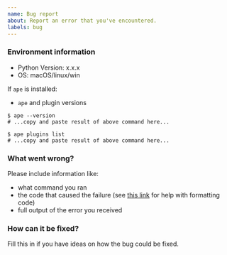 ```yaml
---
name: Bug report
about: Report an error that you've encountered.
labels: bug
---
```


### Environment information

- Python Version: x.x.x
- OS: macOS/linux/win

If `ape` is installed:

- `ape` and plugin versions

```
$ ape --version
# ...copy and paste result of above command here...

$ ape plugins list
# ...copy and paste result of above command here...
```

### What went wrong?

Please include information like:

- what command you ran
- the code that caused the failure (see [this link](https://help.github.com/articles/basic-writing-and-formatting-syntax/) for help with formatting code)
- full output of the error you received

### How can it be fixed?

Fill this in if you have ideas on how the bug could be fixed.
